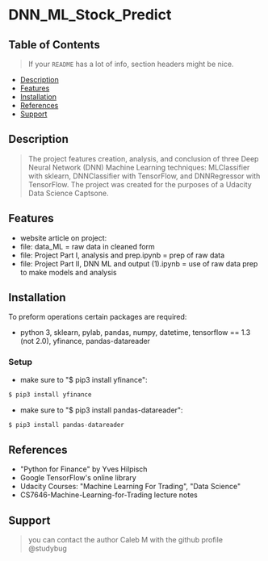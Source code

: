 # DNN_ML_Stock_Predict

## Table of Contents

> If your `README` has a lot of info, section headers might be nice.

- [Description](#Description)
- [Features](#features)
- [Installation](#installation)
- [References](#References)
- [Support](#support)

## Description
> The project features creation, analysis, and conclusion of three Deep Neural Network (DNN) Machine Learning techniques: MLClassifier with sklearn, DNNClassifier with TensorFlow, and DNNRegressor with TensorFlow.  The project was created for the purposes of a Udacity Data Science Captsone. 

## Features
- website article on project:
- file: data_ML = raw data in cleaned form
- file: Project Part I, analysis and prep.ipynb = prep of raw data
- file: Project Part II, DNN ML and output (1).ipynb = use of raw data prep to make models and analysis

## Installation
To preform operations certain packages are required:
- python 3, sklearn, pylab, pandas, numpy, datetime, tensorflow == 1.3 (not 2.0), yfinance, pandas-datareader

### Setup
- make sure to "$ pip3 install yfinance":
```javascript
$ pip3 install yfinance
```
- make sure to "$ pip3 install pandas-datareader":
```javascript
$ pip3 install pandas-datareader
```

## References
- "Python for Finance" by Yves Hilpisch
- Google TensorFlow's online library
- Udacity Courses: "Machine Learning For Trading", "Data Science"
- CS7646-Machine-Learning-for-Trading lecture notes

## Support

> you can contact the author Caleb M with the github profile @studybug
